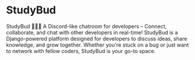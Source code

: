 # StudyBud
StudyBud 💬👨‍💻 A Discord-like chatroom for developers – Connect, collaborate, and chat with other developers in real-time!  StudyBud is a Django-powered platform designed for developers to discuss ideas, share knowledge, and grow together. Whether you're stuck on a bug or just want to network with fellow coders, StudyBud is your go-to space.

